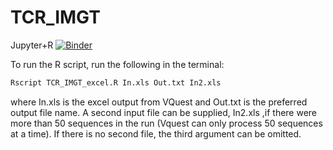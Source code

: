 # TCR_IMGT

Jupyter+R [![Binder](https://mybinder.org/badge_logo.svg)](https://mybinder.org/v2/gh/mattobu83/TCR_IMGT/master?filepath=IMGT_excel_processing.ipynb)

To run the R script, run the following in the terminal: 

```bash
Rscript TCR_IMGT_excel.R In.xls Out.txt In2.xls
```

where In.xls is the excel output from VQuest and Out.txt is the preferred output file name. A second input file can be supplied, In2.xls ,if there were more than 50 sequences in the run (Vquest can only process 50 sequences at a time). If there is no second file, the third argument can be omitted. 
